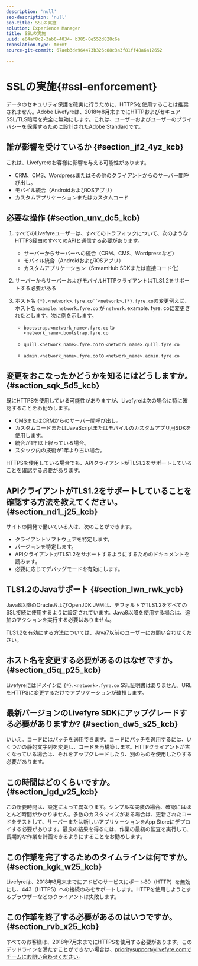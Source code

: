 ```yaml
---
description: 'null'
seo-description: 'null'
seo-title: SSLの実施
solution: Experience Manager
title: SSLの実施
uuid: e64af8c2-3ab6-4034- b385-0e552d828c6e
translation-type: tm+mt
source-git-commit: 67aeb3de964473b326c88c3a3f81ff48a6a12652

---
```



# SSLの実施{#ssl-enforcement}

データのセキュリティ保護を確実に行うために、HTTPSを使用することは推奨されません。Adobe Livefyreは、2018年8月末までにHTTPおよびセキュアSSL/TLS暗号を完全に無効にします。これは、ユーザーおよびユーザーのプライバシーを保護するために設計されたAdobe Standardです。

## 誰が影響を受けているか {#section_jf2_4yz_kcb}

これは、Livefyreのお客様に影響を与える可能性があります。

* CRM、CMS、Wordpressまたはその他のクライアントからのサーバー間呼び出し。
* モバイル統合（AndroidおよびiOSアプリ）
* カスタムアプリケーションまたはカスタムコード

## 必要な操作 {#section_unv_dc5_kcb}

1. すべてのLivefyreユーザーは、すべてのトラフィックについて、次のようなHTTPS経由のすべてのAPIと通信する必要があります。

   * サーバーからサーバーへの統合（CRM、CMS、Wordpressなど）
   * モバイル統合（AndroidおよびiOSアプリ）
   * カスタムアプリケーション（StreamHub SDKまたは直接コード化）

1. サーバーからサーバーおよびモバイルHTTPクライアントはTLS1.2をサポートする必要がある
1. ホスト名 `{*}.<network>.fyre.co``<network>.{*}.fyre.co`の変更例えば、ホスト名 `example.network.fyre.co` が `network.`example. fyre. coに変更されたとします。次に例を示します。

   * `bootstrap.<network_name>.fyre.co` to `<network_name>.bootstrap.fyre.co`

   * `quill.<network_name>.fyre.co` to `<network_name>.quill.fyre.co`

   * `admin.<network_name>.fyre.co` to `<network_name>.admin.fyre.co`

## 変更をおこなったかどうかを知るにはどうしますか。 {#section_sqk_5d5_kcb}

既にHTTPSを使用している可能性がありますが、Livefyreは次の場合に特に確認することをお勧めします。

* CMSまたはCRMからのサーバー間呼び出し。
* カスタムコードまたはJavaScriptまたはモバイルのカスタムアプリ用SDKを使用します。
* 統合が1年以上経っている場合。
* スタック内の技術が1年より古い場合。

HTTPSを使用している場合でも、APIクライアントがTLS1.2をサポートしていることを確認する必要があります。

## APIクライアントがTLS1.2をサポートしていることを確認する方法を教えてください。 {#section_nd1_j25_kcb}

サイトの開発で働いている人は、次のことができます。

* クライアントソフトウェアを特定します。
* バージョンを特定します。
* APIクライアントがTLS1.2をサポートするようにするためのドキュメントを読みます。
* 必要に応じてデバッグモードを有効にします。

## TLS1.2のJavaサポート {#section_lwn_rwk_ycb}

Java8以降のOracleおよびOpenJDK JVMは、デフォルトでTLS1.2をすべてのSSL接続に使用するように設定されています。Java8以降を使用する場合は、追加のアクションを実行する必要はありません。

TLS1.2を有効にする方法については、Java7以前のユーザーにお問い合わせください。

## ホスト名を変更する必要があるのはなぜですか。 {#section_d5q_p25_kcb}

Livefyreにはドメインに `{*}.<network>.fyre.co` SSL証明書はありません。URLをHTTPSに変更するだけでアプリケーションが破損します。

## 最新バージョンのLivefyre SDKにアップグレードする必要がありますか? {#section_dw5_s25_kcb}

いいえ。コードにはパッチを適用できます。コードにパッチを適用するには、いくつかの静的文字列を変更し、コードを再構築します。HTTPクライアントが古くなっている場合は、それをアップグレードしたり、別のものを使用したりする必要があります。

## この時間はどのくらいですか。 {#section_lgd_v25_kcb}

この所要時間は、設定によって異なります。シンプルな実装の場合、確認にはほとんど時間がかかりません。多数のカスタマイズがある場合は、更新されたコードをテストして、サーバーまたは新しいアプリケーションをApp Storeにデプロイする必要があります。最良の結果を得るには、作業の最初の監査を実行して、長期的な作業を計画できるようにすることをお勧めします。

## この作業を完了するためのタイムラインは何ですか。 {#section_kgk_w25_kcb}

Livefyreは、2018年8月末までにアドビのサービスにポート80（HTTP）を無効にし、443（HTTPS）への接続のみをサポートします。HTTPを使用しようとするブラウザーなどのクライアントは失敗します。

## この作業を終了する必要があるのはいつですか。 {#section_rvb_x25_kcb}

すべてのお客様は、2018年7月末までにHTTPSを使用する必要があります。このデッドラインを満たすことができない場合は、prioritysupport@livefyre.comでチームにお問い合わせください。
